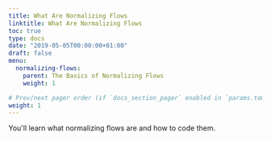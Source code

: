 ```yaml
---
title: What Are Normalizing Flows
linktitle: What Are Normalizing Flows
toc: true
type: docs
date: "2019-05-05T00:00:00+01:00"
draft: false
menu:
  normalizing-flows:
    parent: The Basics of Normalizing Flows
    weight: 1

# Prev/next pager order (if `docs_section_pager` enabled in `params.toml`)
weight: 1
---
```


You'll learn what normalizing flows are and how to code them.
